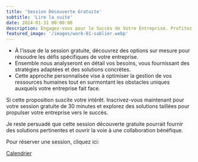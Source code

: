 ```yaml
---
title: 'Session Découverte Gratuite'
subtitle: 'Lire la suite'
date: 2024-01-31 00:00:00
description: Engagez-vous pour le Succès de Votre Entreprise. Profitez d'une session découverte gratuite de 30 minutes. Comprenez vos besoins spécifiques, discutez des défis de votre entreprise et recevez des solutions personnalisées...
featured_image: '/images/work-01-sablier.webp'
---
```


* À l'issue de la session gratuite, découvrez des options sur mesure pour résoudre les défis spécifiques de votre entreprise.
* Ensemble nous analyseront en détail vos besoins, vous fournissant des stratégies adaptées et des solutions concrètes.
* Cette approche personnalisée vise à optimiser la gestion de vos ressources humaines tout en surmontant les obstacles uniques auxquels votre entreprise fait face.


Si cette proposition suscite votre intérêt. Inscrivez-vous maintenant pour votre session gratuite de 30 minutes et explorez des solutions taillées pour propulser votre entreprise vers le succès. 

Je reste persuadé que cette session découverte gratuite pourrait fournir des solutions pertinentes et ouvrir la voie à une collaboration bénéfique.

Pour réserver une session, cliquez ici: 

<a href="https://calendly.com/solutions-rh13/30min" class="button button--large">Calendrier</a>

